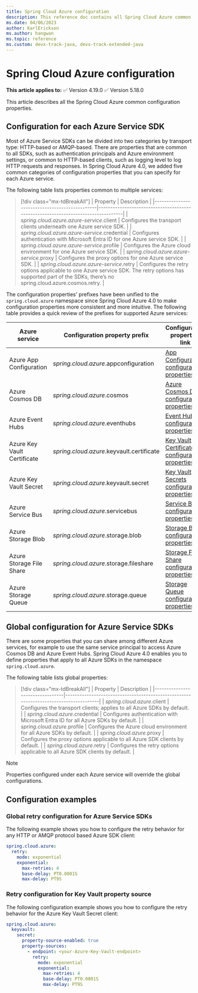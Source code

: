 ```yaml
---
title: Spring Cloud Azure configuration
description: This reference doc contains all Spring Cloud Azure common configuration.
ms.date: 04/06/2023
author: KarlErickson
ms.author: hangwan
ms.topic: reference
ms.custom: devx-track-java, devx-track-extended-java
---
```


# Spring Cloud Azure configuration

**This article applies to:** ✅ Version 4.19.0 ✅ Version 5.18.0

This article describes all the Spring Cloud Azure common configuration properties.

## Configuration for each Azure Service SDK

Most of Azure Service SDKs can be divided into two categories by transport type: HTTP-based or AMQP-based. There are properties that are common to all SDKs, such as authentication principals and Azure environment settings, or common to HTTP-based clients, such as logging level to log HTTP requests and responses. In Spring Cloud Azure 4.0, we added five common categories of configuration properties that you can specify for each Azure service.

The following table lists properties common to multiple services:

> [!div class="mx-tdBreakAll"]
> | Property                                      | Description                                                                      |
> |-----------------------------------------------|----------------------------------------------------------------------------------|
> | *spring.cloud.azure.azure-service*.client     | Configures the transport clients underneath one Azure service SDK.               |
> | *spring.cloud.azure.azure-service*.credential | Configures authentication with Microsoft Entra ID for one Azure service SDK. |
> | *spring.cloud.azure.azure-service*.profile    | Configures the Azure cloud environment for one Azure service SDK.                |
> | *spring.cloud.azure.azure-service*.proxy      | Configures the proxy options for one Azure service SDK.                          |
> | *spring.cloud.azure.azure-service*.retry      | Configures the retry options applicable to one Azure service SDK. The retry options has supported part of the SDKs, there’s no spring.cloud.azure.cosmos.retry.                                                                     |

The configuration properties' prefixes have been unified to the `spring.cloud.azure` namespace since Spring Cloud Azure 4.0 to make configuration properties more consistent and more intuitive. The following table provides a quick review of the prefixes for supported Azure services:

| Azure service               | Configuration property prefix             | Configuration properties link                                                                                          |
|-----------------------------|-------------------------------------------|------------------------------------------------------------------------------------------------------------------------|
| Azure App Configuration     | *spring.cloud.azure*.appconfiguration     | [App Configuration configuration properties](configuration-properties-azure-app-configuration.md)                |
| Azure Cosmos DB             | *spring.cloud.azure*.cosmos               | [Azure Cosmos DB configuration properties](configuration-properties-azure-cosmos-db.md)                          |
| Azure Event Hubs            | *spring.cloud.azure*.eventhubs            | [Event Hubs configuration properties](configuration-properties-azure-event-hubs.md) |
| Azure Key Vault Certificate | *spring.cloud.azure*.keyvault.certificate | [Key Vault Certificates configuration properties](configuration-properties-azure-key-vault-certificates.md)      |
| Azure Key Vault Secret      | *spring.cloud.azure*.keyvault.secret      | [Key Vault Secrets configuration properties](configuration-properties-azure-key-vault-secrets.md)                |
| Azure Service Bus           | *spring.cloud.azure*.servicebus           | [Service Bus configuration properties](configuration-properties-azure-service-bus.md)                            |
| Azure Storage Blob          | *spring.cloud.azure*.storage.blob         | [Storage Blob configuration properties](configuration-properties-azure-storage-blob.md)                          |
| Azure Storage File Share    | *spring.cloud.azure*.storage.fileshare    | [Storage File Share configuration properties](configuration-properties-azure-storage-file-share.md)              |
| Azure Storage Queue         | *spring.cloud.azure*.storage.queue        | [Storage Queue configuration properties](configuration-properties-azure-storage-queue.md)                        |

## Global configuration for Azure Service SDKs

There are some properties that you can share among different Azure services, for example to use the same service principal to access Azure Cosmos DB and Azure Event Hubs. Spring Cloud Azure 4.0 enables you to define properties that apply to all Azure SDKs in the namespace `spring.cloud.azure`.

The following table lists global properties:

> [!div class="mx-tdBreakAll"]
> | Property                        | Description                                                                          |
> |---------------------------------|--------------------------------------------------------------------------------------|
> | *spring.cloud.azure*.client     | Configures the transport clients; applies to all Azure SDKs by default.              |
> | *spring.cloud.azure*.credential | Configures authentication with Microsoft Entra ID for all Azure SDKs by default. |
> | *spring.cloud.azure*.profile    | Configures the Azure cloud environment for all Azure SDKs by default.                |
> | *spring.cloud.azure*.proxy      | Configures the proxy options applicable to all Azure SDK clients by default.         |
> | *spring.cloud.azure*.retry      | Configures the retry options applicable to all Azure SDK clients by default.         |

> [!NOTE]
> Properties configured under each Azure service will override the global configurations.

## Configuration examples

### Global retry configuration for Azure Service SDKs

The following example shows you how to configure the retry behavior for any HTTP or AMQP protocol based Azure SDK client:

```yaml
spring.cloud.azure:
  retry:
    mode: exponential
    exponential:
      max-retries: 4
      base-delay: PT0.0801S
      max-delay: PT9S
```

### Retry configuration for Key Vault property source

The following configuration example shows you how to configure the retry behavior for the Azure Key Vault Secret client:

```yaml
spring.cloud.azure:
  keyvault:
    secret:
      property-source-enabled: true
      property-sources:
        - endpoint: <your-Azure-Key-Vault-endpoint>
          retry:
            mode: exponential
            exponential:
              max-retries: 4
              base-delay: PT0.0801S
              max-delay: PT9S
```
